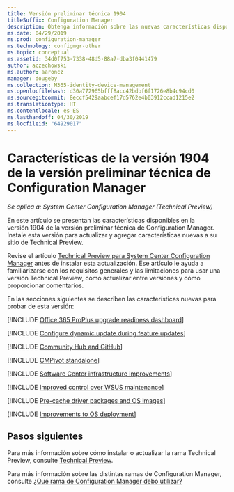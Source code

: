 ```yaml
---
title: Versión preliminar técnica 1904
titleSuffix: Configuration Manager
description: Obtenga información sobre las nuevas características disponibles en la versión 1904 de la rama de la versión preliminar técnica de Configuration Manager.
ms.date: 04/29/2019
ms.prod: configuration-manager
ms.technology: configmgr-other
ms.topic: conceptual
ms.assetid: 34d0f753-7338-48d5-88a7-dba3f0441479
author: aczechowski
ms.author: aaroncz
manager: dougeby
ms.collection: M365-identity-device-management
ms.openlocfilehash: d30a772965bfff8acc42bdbf6f1726e8b4c94cd0
ms.sourcegitcommit: 8eccf5429aabcef17d5762e4b03912ccad1215e2
ms.translationtype: HT
ms.contentlocale: es-ES
ms.lasthandoff: 04/30/2019
ms.locfileid: "64929017"
---
```

# <a name="features-in-configuration-manager-technical-preview-version-1904"></a>Características de la versión 1904 de la versión preliminar técnica de Configuration Manager

*Se aplica a: System Center Configuration Manager (Technical Preview)*

En este artículo se presentan las características disponibles en la versión 1904 de la versión preliminar técnica de Configuration Manager. Instale esta versión para actualizar y agregar características nuevas a su sitio de Technical Preview.

Revise el artículo [Technical Preview para System Center Configuration Manager](/sccm/core/get-started/technical-preview) antes de instalar esta actualización. Ese artículo le ayuda a familiarizarse con los requisitos generales y las limitaciones para usar una versión Technical Preview, cómo actualizar entre versiones y cómo proporcionar comentarios.

En las secciones siguientes se describen las características nuevas para probar de esta versión:

<!-- [!INCLUDE [Example feature name](includes/1903/1234567.md)] -->

[!INCLUDE [Office 365 ProPlus upgrade readiness dashboard](includes/1904/4021125.md)]

[!INCLUDE [Configure dynamic update during feature updates](includes/1904/4062619.md)]

[!INCLUDE [Community Hub and GitHub](includes/1904/3555935.md)]
<!-- 3555935,3555936 -->

[!INCLUDE [CMPivot standalone](includes/1904/3555890.md)]

[!INCLUDE [Software Center infrastructure improvements](includes/1904/3555950.md)]

[!INCLUDE [Improved control over WSUS maintenance](includes/1904/4110109.md)]

[!INCLUDE [Pre-cache driver packages and OS images](includes/1904/4224642.md)]

[!INCLUDE [Improvements to OS deployment](includes/1904/2839943.md)]
<!-- 2839943,4447680 -->


<!-- ## Known issues -->

<!-- [!INCLUDE [Client health dashboard](includes/1903/known-issue-health.md)] -->

## <a name="next-steps"></a>Pasos siguientes

Para más información sobre cómo instalar o actualizar la rama Technical Preview, consulte [Technical Preview](/sccm/core/get-started/technical-preview).

Para más información sobre las distintas ramas de Configuration Manager, consulte [¿Qué rama de Configuration Manager debo utilizar?](/sccm/core/understand/which-branch-should-i-use)
